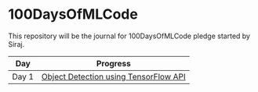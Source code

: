 # 100DaysOfMLCode
This repository will be the journal for 100DaysOfMLCode pledge started by Siraj.  

| Day        | Progress           |    
| ------------- |:-------------:|
| Day 1     | [Object Detection using TensorFlow API](https://github.com/theimgclist/100DaysOfMLCode/tree/master/Day1) | 
